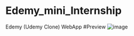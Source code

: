 # Edemy_mini_Internship
Edemy (Udemy Clone) WebApp
#Preview
![image](https://github.com/MeghanathShetty/Edemy-UdemyClone/assets/127648939/3ccd2902-d3cb-4f63-b6cd-31fa8e6742a4)


